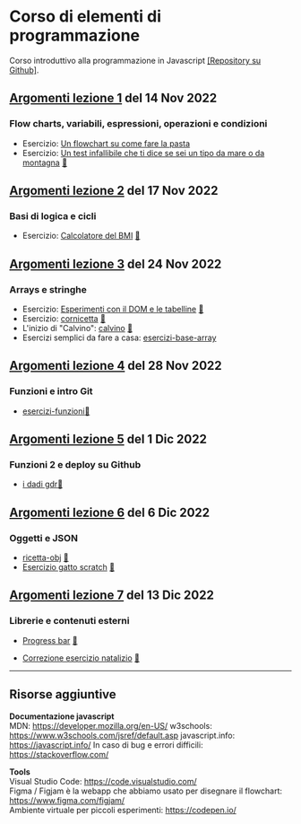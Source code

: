 # Corso di elementi di programmazione  
Corso introduttivo alla programmazione in Javascript [[Repository su Github]](https://github.com/lichfolky/elementi-js-2022).

## [Argomenti lezione 1](1-intro-variabili-condizioni.md) del 14 Nov 2022   
### Flow charts, variabili, espressioni, operazioni e condizioni

- Esercizio: [Un flowchart su come fare la pasta](https://www.figma.com/file/k0M7EjNgv7DJxqu54JVWgg/Untitled?node-id=24%3A28)
- Esercizio: [Un test infallibile che ti dice se sei un tipo da mare o da montagna](https://github.com/lichfolky/elementi-js-2022/tree/main/test-mare-montagna/) [🔎](https://lichfolky.github.io/elementi-js-2022/test-mare-montagna/)

## [Argomenti lezione 2](2-logica-cicli.md) del 17 Nov 2022   
### Basi di logica e cicli

- Esercizio: [Calcolatore del BMI](https://github.com/lichfolky/elementi-js-2022/tree/main/bmi-calc/) [🔎](https://lichfolky.github.io/elementi-js-2022/bmi-calc/)

## [Argomenti lezione 3](3-arrays.md) del 24 Nov 2022    
### Arrays e stringhe

- Esercizio: [Esperimenti con il DOM e le tabelline](https://github.com/lichfolky/elementi-js-2022/tree/main/lista-spesa-tabelline/) [🔎](https://lichfolky.github.io/elementi-js-2022/lista-spesa-tabelline/)
- Esercizio: [cornicetta](https://github.com/lichfolky/elementi-js-2022/tree/main/cornicetta/) [🔎](https://lichfolky.github.io/elementi-js-2022/cornicetta/)
- L'inizio di "Calvino": [calvino](https://github.com/lichfolky/elementi-js-2022/tree/main/calvino/) [🔎](https://lichfolky.github.io/elementi-js-2022/calvino/)
- Esercizi semplici da fare a casa: [esercizi-base-array](https://github.com/lichfolky/elementi-js-2022/tree/main/esercizi-base-array/)

## [Argomenti lezione 4](4-funzioni-git.md) del 28 Nov 2022 
### Funzioni e intro Git
- [esercizi-funzioni](https://github.com/lichfolky/elementi-js-2022/tree/main/funzioni/)[🔎](https://lichfolky.github.io/elementi-js-2022/funzioni/)

## [Argomenti lezione 5](5-funzioni2-deploy.md) del 1 Dic 2022  
### Funzioni 2 e deploy su Github  
- [i dadi gdr](https://github.com/lichfolky/elementi-js-2022/tree/main/dadi-gdr/)[🔎](https://lichfolky.github.io/elementi-js-2022/dadi-gdr/)  

## [Argomenti lezione 6](6-oggetti-JSON.md) del 6 Dic 2022 
### Oggetti e JSON
- [ricetta-obj](https://github.com/lichfolky/ricetta-obj) [🔎](https://lichfolky.github.io/ricetta-obj/)   
- [Esercizio gatto scratch](https://github.com/lichfolky/script-cat) [🔎](https://lichfolky.github.io/script-cat/)  



## [Argomenti lezione 7](7-librerie-p5.md) del 13 Dic 2022 
### Librerie e contenuti esterni

- [Progress bar](https://github.com/lichfolky/progress-bar) [🔎](https://lichfolky.github.io/progress-bar/)   

- [Correzione esercizio natalizio](https://github.com/lichfolky/advent-calendar) [🔎](https://lichfolky.github.io/advent-calendar/)  


---  

## Risorse aggiuntive

**Documentazione javascript**  
MDN: https://developer.mozilla.org/en-US/
w3schools: https://www.w3schools.com/jsref/default.asp
javascript.info: https://javascript.info/ 
In caso di bug e errori difficili: https://stackoverflow.com/

**Tools**  
Visual Studio Code: https://code.visualstudio.com/  
Figma / Figjam è la webapp che abbiamo usato per disegnare il flowchart: https://www.figma.com/figjam/  
Ambiente virtuale per piccoli esperimenti: https://codepen.io/